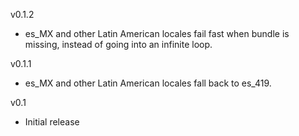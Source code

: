 
v0.1.2

- es_MX and other Latin American locales fail fast when bundle
  is missing, instead of going into an infinite loop.

v0.1.1

- es_MX and other Latin American locales fall back to es_419.

v0.1

- Initial release

